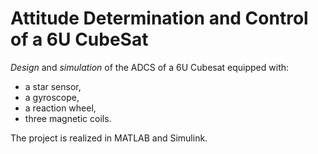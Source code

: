 # Attitude Determination and Control of a 6U CubeSat
_Design_ and _simulation_ of the ADCS of a 6U Cubesat equipped with:
* a star sensor,
* a gyroscope,
* a reaction wheel,
* three magnetic coils.

The project is realized in MATLAB and Simulink. 
